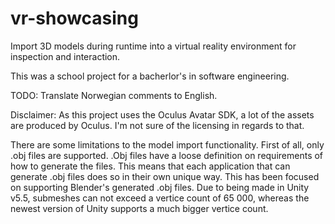 # vr-showcasing
Import 3D models during runtime into a virtual reality environment for inspection and interaction.

This was a school project for a bacherlor's in software engineering.

TODO: Translate Norwegian comments to English.

Disclaimer: As this project uses the Oculus Avatar SDK, a lot of the assets are produced by Oculus. I'm not sure of the licensing in regards to that.


There are some limitations to the model import functionality. First of all, only .obj files are supported. .Obj files have a loose definition on requirements of how to generate the files. This means that each application that can generate .obj files does so in their own unique way. This has been focused on supporting Blender's generated .obj files. Due to being made in Unity v5.5, submeshes can not exceed a vertice count of 65 000, whereas the newest version of Unity supports a much bigger vertice count.
